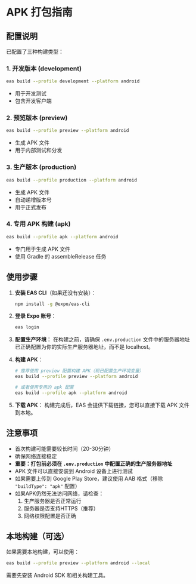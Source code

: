 # APK 打包指南

## 配置说明

已配置了三种构建类型：

### 1. 开发版本 (development)
```bash
eas build --profile development --platform android
```
- 用于开发测试
- 包含开发客户端

### 2. 预览版本 (preview)
```bash
eas build --profile preview --platform android
```
- 生成 APK 文件
- 用于内部测试和分发

### 3. 生产版本 (production)
```bash
eas build --profile production --platform android
```
- 生成 APK 文件
- 自动递增版本号
- 用于正式发布

### 4. 专用 APK 构建 (apk)
```bash
eas build --profile apk --platform android
```
- 专门用于生成 APK 文件
- 使用 Gradle 的 assembleRelease 任务

## 使用步骤

1. **安装 EAS CLI**（如果还没有安装）：
   ```bash
   npm install -g @expo/eas-cli
   ```

2. **登录 Expo 账号**：
   ```bash
   eas login
   ```

3. **配置生产环境**：
   在构建之前，请确保 `.env.production` 文件中的服务器地址已正确配置为你的实际生产服务器地址，而不是 localhost。

4. **构建 APK**：
   ```bash
   # 推荐使用 preview 配置构建 APK（现已配置生产环境变量）
   eas build --profile preview --platform android
   
   # 或者使用专用的 apk 配置
   eas build --profile apk --platform android
   ```

5. **下载 APK**：
   构建完成后，EAS 会提供下载链接，您可以直接下载 APK 文件到本地。

## 注意事项

- 首次构建可能需要较长时间（20-30分钟）
- 确保网络连接稳定
- **重要：打包前必须在 `.env.production` 中配置正确的生产服务器地址**
- APK 文件可以直接安装到 Android 设备上进行测试
- 如果需要上传到 Google Play Store，建议使用 AAB 格式（移除 `"buildType": "apk"` 配置）
- 如果APK仍然无法访问网络，请检查：
  1. 生产服务器是否正常运行
  2. 服务器是否支持HTTPS（推荐）
  3. 网络权限配置是否正确

## 本地构建（可选）

如果需要本地构建，可以使用：
```bash
eas build --profile preview --platform android --local
```

需要先安装 Android SDK 和相关构建工具。
